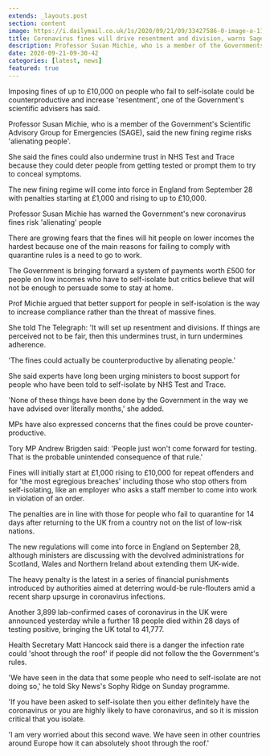 ```yaml
---
extends: _layouts.post
section: content
image: https://i.dailymail.co.uk/1s/2020/09/21/09/33427586-0-image-a-11_1600676468712.jpg 
title: Coronavirus fines will drive resentment and division, warns Sage expert 
description: Professor Susan Michie, who is a member of the Governments Scientific Advisory Group for Emergencies (SAGE), said the new fining regime risks alienating people. 
date: 2020-09-21-09-30-42 
categories: [latest, news] 
featured: true 
--- 
```

Imposing fines of up to £10,000 on people who fail to self-isolate could be counterproductive and increase 'resentment', one of the Government's scientific advisers has said. 

Professor Susan Michie, who is a member of the Government's Scientific Advisory Group for Emergencies (SAGE), said the new fining regime risks 'alienating people'. 

She said the fines could also undermine trust in NHS Test and Trace because they could deter people from getting tested or prompt them to try to conceal symptoms.  

The new fining regime will come into force in England from September 28 with penalties starting at £1,000 and rising to up to £10,000. 

Professor Susan Michie has warned the Government's new coronavirus fines risk 'alienating' people 

There are growing fears that the fines will hit people on lower incomes the hardest because one of the main reasons for failing to comply with quarantine rules is a need to go to work. 

The Government is bringing forward a system of payments worth £500 for people on low incomes who have to self-isolate but critics believe that will not be enough to persuade some to stay at home. 

Prof Michie argued that better support for people in self-isolation is the way to increase compliance rather than the threat of massive fines. 

She told The Telegraph: 'It will set up resentment and divisions. If things are perceived not to be fair, then this undermines trust, in turn undermines adherence. 

'The fines could actually be counterproductive by alienating people.' 

She said experts have long been urging ministers to boost support for people who have been told to self-isolate by NHS Test and Trace. 

'None of these things have been done by the Government in the way we have advised over literally months,' she added.   

MPs have also expressed concerns that the fines could be prove counter-productive. 

Tory MP Andrew Brigden said: 'People just won't come forward for testing. That is the probable unintended consequence of that rule.'  

Fines will initially start at £1,000 rising to £10,000 for repeat offenders and for 'the most egregious breaches' including those who stop others from self-isolating, like an employer who asks a staff member to come into work in violation of an order.

The penalties are in line with those for people who fail to quarantine for 14 days after returning to the UK from a country not on the list of low-risk nations.

The new regulations will come into force in England on September 28, although ministers are discussing with the devolved administrations for Scotland, Wales and Northern Ireland about extending them UK-wide.

The heavy penalty is the latest in a series of financial punishments introduced by authorities aimed at deterring would-be rule-flouters amid a recent sharp upsurge in coronavirus infections.

Another 3,899 lab-confirmed cases of coronavirus in the UK were announced yesterday while a further 18 people died within 28 days of testing positive, bringing the UK total to 41,777.  

Health Secretary Matt Hancock said there is a danger the infection rate could 'shoot through the roof' if people did not follow the the Government's rules.

'We have seen in the data that some people who need to self-isolate are not doing so,' he told Sky News's Sophy Ridge on Sunday programme.

'If you have been asked to self-isolate then you either definitely have the coronavirus or you are highly likely to have coronavirus, and so it is mission critical that you isolate.

'I am very worried about this second wave. We have seen in other countries around Europe how it can absolutely shoot through the roof.'

